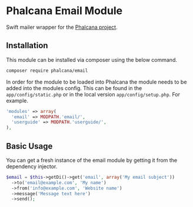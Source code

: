 # Phalcana Email Module

Swift mailer wrapper for the [Phalcana project](http://github.com/braf/phalcana-project).

## Installation

This module can be installed via composer using the below command.

```bash
composer require phalcana/email
```

In order for the module to be loaded into Phalcana the module needs to be added into the modules config.
This can be found in the `app/config/static.php` or in the local version `app/config/setup.php`. For example.

```php
'modules' => array(
  'email' => MODPATH.'email/',
  'userguide' => MODPATH.'userguide/',
),
```


## Basic Usage

You can get a fresh instance of the email module by getting it from the dependency injector.

```php
$email = $this->getDi()->get('email', array('My email subject'))
  ->to('email@example.com', 'My name')
  ->from('info@example.com', 'Website name')
  ->message('Message text here')
  ->send();
```
